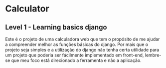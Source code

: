 # Calculator

## Level 1 - Learning basics django

Este é o projeto de uma calculadora web que tem o propósito de me ajudar a compreender melhor as funções básicas do django. Por mais que o projeto seja simples e a utilização do django não tenha certa utilidade para um projeto que poderia ser fácilmente implementado em front-end, lembre-se que meu foco está direcionado a ferramenta e não a aplicação.
